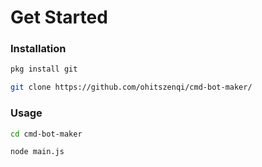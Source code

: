 # Get Started
### Installation
```bash
pkg install git
```
```bash
git clone https://github.com/ohitszenqi/cmd-bot-maker/
```
### Usage
```bash
cd cmd-bot-maker
```
```bash
node main.js
```
